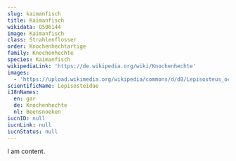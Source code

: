```yaml
---
slug: kaimanfisch
title: Kaimanfisch
wikidata: Q506144
image: Kaimanfisch
class: Strahlenflosser
order: Knochenhechtartige
family: Knochenhechte
species: Kaimanfisch
wikipediaLink: 'https://de.wikipedia.org/wiki/Knochenhechte'
images:
  - 'https://upload.wikimedia.org/wikipedia/commons/d/d8/Lepisosteus_oculatus.jpg'
scientificName: Lepisosteidae
i18nNames:
  en: gar
  de: Knochenhechte
  nl: Beensnoeken
iucnID: null
iucnLink: null
iucnStatus: null
---
```


I am content.
